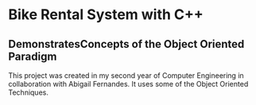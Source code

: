 # Bike Rental System with C++
## DemonstratesConcepts of the Object Oriented Paradigm 
This project was created in my second year of Computer Engineering in collaboration with Abigail Fernandes. It uses some of the Object Oriented Techniques.
